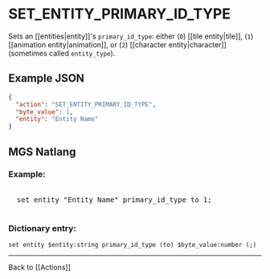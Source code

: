 # SET_ENTITY_PRIMARY_ID_TYPE

Sets an [[entities|entity]]'s `primary_id_type`: either (`0`) [[tile entity|tile]], (`1`) [[animation entity|animation]], or (`2`) [[character entity|character]] (sometimes called `entity_type`).

## Example JSON

```json
{
  "action": "SET_ENTITY_PRIMARY_ID_TYPE",
  "byte_value": 1,
  "entity": "Entity Name"
}
```

## MGS Natlang

### Example:

<pre class="HyperMD-codeblock mgs">

  <span class="verb">set</span> <span class="sigil">entity</span> <span class="string">"Entity Name"</span> <span class="target">primary_id_type</span> <span class="operator">to</span> <span class="number">1</span><span class="terminator">;</span>

</pre>

### Dictionary entry:

```
set entity $entity:string primary_id_type (to) $byte_value:number (;)
```

---

Back to [[Actions]]
